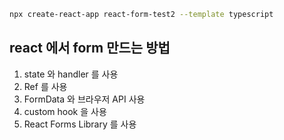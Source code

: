 
```bash
npx create-react-app react-form-test2 --template typescript
```

## react 에서 form 만드는 방법
1. state 와 handler 를 사용
2. Ref 를 사용
3. FormData 와 브라우저 API 사용
4. custom hook 을 사용
5. React Forms Library 를 사용

